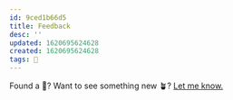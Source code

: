 ```yaml
---
id: 9ced1b66d5
title: Feedback
desc: ''
updated: 1620695624628
created: 1620695624628
tags: 🌸
---
```


Found a 🐛? Want to see something new 🪴? [Let me know.](https://github.com/manunamz/jekyll-bonsai)
